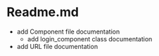 # Readme.md
- add Component file documentation
	- add login_component class documentation
- add URL file documentation